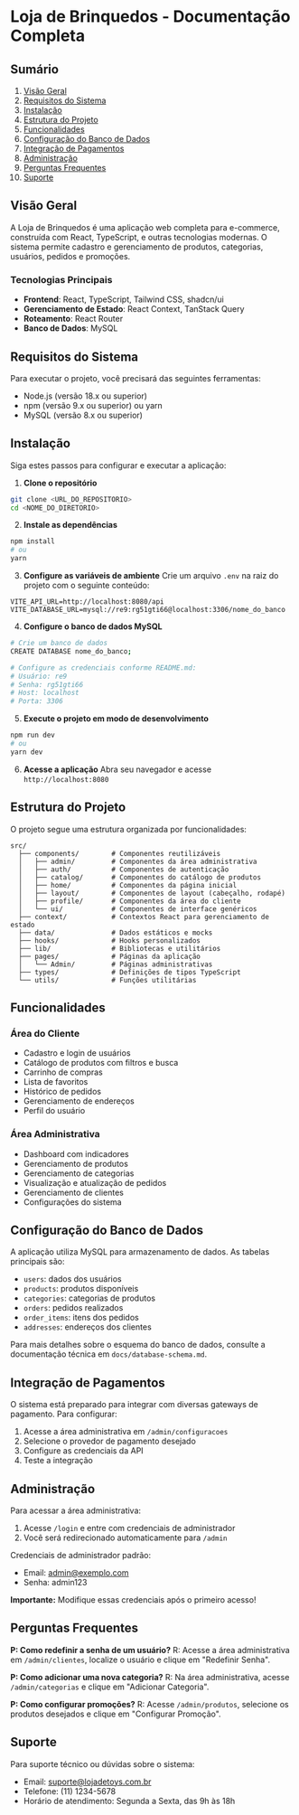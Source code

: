 
# Loja de Brinquedos - Documentação Completa

## Sumário
1. [Visão Geral](#visão-geral)
2. [Requisitos do Sistema](#requisitos-do-sistema)
3. [Instalação](#instalação)
4. [Estrutura do Projeto](#estrutura-do-projeto)
5. [Funcionalidades](#funcionalidades)
6. [Configuração do Banco de Dados](#configuração-do-banco-de-dados)
7. [Integração de Pagamentos](#integração-de-pagamentos)
8. [Administração](#administração)
9. [Perguntas Frequentes](#perguntas-frequentes)
10. [Suporte](#suporte)

## Visão Geral

A Loja de Brinquedos é uma aplicação web completa para e-commerce, construída com React, TypeScript, e outras tecnologias modernas. O sistema permite cadastro e gerenciamento de produtos, categorias, usuários, pedidos e promoções.

### Tecnologias Principais
- **Frontend**: React, TypeScript, Tailwind CSS, shadcn/ui
- **Gerenciamento de Estado**: React Context, TanStack Query
- **Roteamento**: React Router
- **Banco de Dados**: MySQL

## Requisitos do Sistema

Para executar o projeto, você precisará das seguintes ferramentas:

- Node.js (versão 18.x ou superior)
- npm (versão 9.x ou superior) ou yarn
- MySQL (versão 8.x ou superior)

## Instalação

Siga estes passos para configurar e executar a aplicação:

1. **Clone o repositório**
```bash
git clone <URL_DO_REPOSITORIO>
cd <NOME_DO_DIRETORIO>
```

2. **Instale as dependências**
```bash
npm install
# ou
yarn
```

3. **Configure as variáveis de ambiente**
Crie um arquivo `.env` na raiz do projeto com o seguinte conteúdo:
```
VITE_API_URL=http://localhost:8080/api
VITE_DATABASE_URL=mysql://re9:rg51gti66@localhost:3306/nome_do_banco
```

4. **Configure o banco de dados MySQL**
```bash
# Crie um banco de dados
CREATE DATABASE nome_do_banco;

# Configure as credenciais conforme README.md:
# Usuário: re9
# Senha: rg51gti66
# Host: localhost
# Porta: 3306
```

5. **Execute o projeto em modo de desenvolvimento**
```bash
npm run dev
# ou
yarn dev
```

6. **Acesse a aplicação**
Abra seu navegador e acesse `http://localhost:8080`

## Estrutura do Projeto

O projeto segue uma estrutura organizada por funcionalidades:

```
src/
  ├── components/        # Componentes reutilizáveis
  │   ├── admin/         # Componentes da área administrativa
  │   ├── auth/          # Componentes de autenticação
  │   ├── catalog/       # Componentes do catálogo de produtos
  │   ├── home/          # Componentes da página inicial
  │   ├── layout/        # Componentes de layout (cabeçalho, rodapé)
  │   ├── profile/       # Componentes da área do cliente
  │   └── ui/            # Componentes de interface genéricos
  ├── context/           # Contextos React para gerenciamento de estado
  ├── data/              # Dados estáticos e mocks
  ├── hooks/             # Hooks personalizados
  ├── lib/               # Bibliotecas e utilitários
  ├── pages/             # Páginas da aplicação
  │   └── Admin/         # Páginas administrativas
  ├── types/             # Definições de tipos TypeScript
  └── utils/             # Funções utilitárias
```

## Funcionalidades

### Área do Cliente
- Cadastro e login de usuários
- Catálogo de produtos com filtros e busca
- Carrinho de compras
- Lista de favoritos
- Histórico de pedidos
- Gerenciamento de endereços
- Perfil do usuário

### Área Administrativa
- Dashboard com indicadores
- Gerenciamento de produtos
- Gerenciamento de categorias
- Visualização e atualização de pedidos
- Gerenciamento de clientes
- Configurações do sistema

## Configuração do Banco de Dados

A aplicação utiliza MySQL para armazenamento de dados. As tabelas principais são:

- `users`: dados dos usuários
- `products`: produtos disponíveis
- `categories`: categorias de produtos
- `orders`: pedidos realizados
- `order_items`: itens dos pedidos
- `addresses`: endereços dos clientes

Para mais detalhes sobre o esquema do banco de dados, consulte a documentação técnica em `docs/database-schema.md`.

## Integração de Pagamentos

O sistema está preparado para integrar com diversas gateways de pagamento. Para configurar:

1. Acesse a área administrativa em `/admin/configuracoes`
2. Selecione o provedor de pagamento desejado
3. Configure as credenciais da API
4. Teste a integração

## Administração

Para acessar a área administrativa:

1. Acesse `/login` e entre com credenciais de administrador
2. Você será redirecionado automaticamente para `/admin`

Credenciais de administrador padrão:
- Email: admin@exemplo.com
- Senha: admin123

**Importante:** Modifique essas credenciais após o primeiro acesso!

## Perguntas Frequentes

**P: Como redefinir a senha de um usuário?**
R: Acesse a área administrativa em `/admin/clientes`, localize o usuário e clique em "Redefinir Senha".

**P: Como adicionar uma nova categoria?**
R: Na área administrativa, acesse `/admin/categorias` e clique em "Adicionar Categoria".

**P: Como configurar promoções?**
R: Acesse `/admin/produtos`, selecione os produtos desejados e clique em "Configurar Promoção".

## Suporte

Para suporte técnico ou dúvidas sobre o sistema:

- Email: suporte@lojadetoys.com.br
- Telefone: (11) 1234-5678
- Horário de atendimento: Segunda a Sexta, das 9h às 18h
